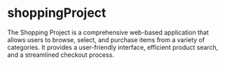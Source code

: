 # shoppingProject
The Shopping Project is a comprehensive web-based application that allows users to browse, select, and purchase items from a variety of categories. It provides a user-friendly interface, efficient product search, and a streamlined checkout process.
